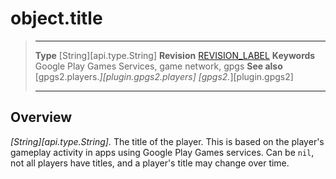# object.title

> --------------------- ------------------------------------------------------------------------------------------
> __Type__              [String][api.type.String]
> __Revision__          [REVISION_LABEL](REVISION_URL)
> __Keywords__          Google Play Games Services, game network, gpgs
> __See also__          [gpgs2.players.*][plugin.gpgs2.players]
>                       [gpgs2.*][plugin.gpgs2]
> --------------------- ------------------------------------------------------------------------------------------

## Overview

_[String][api.type.String]._ The title of the player. This is based on the player's gameplay activity in apps using Google Play Games services. Can be `nil`, not all players have titles, and a player's title may change over time.